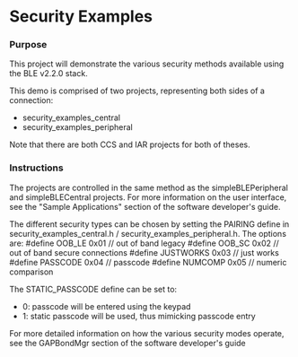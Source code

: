 Security Examples
====================
### Purpose
This project will demonstrate the various security methods available using the BLE v2.2.0 stack.

This demo is comprised of two projects, representing both sides of a connection:
   - security_examples_central
   - security_examples_peripheral

Note that there are both CCS and IAR projects for both of theses.

### Instructions
The projects are controlled in the same method as the simpleBLEPeripheral and simpleBLECentral projects. For more information on the user interface, see the "Sample Applications" section of the software developer's guide.

The different security types can be chosen by setting the PAIRING define in security_examples_central.h / security_examples_peripheral.h. The options are:
#define OOB_LE                  0x01    // out of band legacy
#define OOB_SC                  0x02    // out of band secure connections
#define JUSTWORKS               0x03    // just works
#define PASSCODE                0x04    // passcode
#define NUMCOMP                 0x05    // numeric comparison

The STATIC_PASSCODE define can be set to:
- 0: passcode will be entered using the keypad
- 1: static passcode will be used, thus mimicking passcode entry

For more detailed information on how the various security modes operate, see the GAPBondMgr section of the software developer's guide
